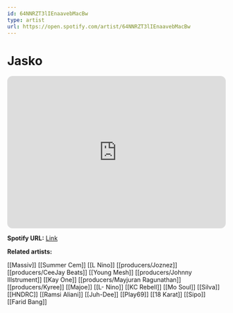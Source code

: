 ```yaml
---
id: 64NNRZT3lIEnaavebMacBw
type: artist
url: https://open.spotify.com/artist/64NNRZT3lIEnaavebMacBw
---
```

# Jasko

<iframe style="border-radius:12px" src="https://open.spotify.com/embed/artist/64NNRZT3lIEnaavebMacBw" width="100%" height="352" frameBorder="0" allowfullscreen="" allow="autoplay; clipboard-write; encrypted-media; fullscreen; picture-in-picture" loading="lazy"></iframe>

**Spotify URL:** [Link](https://open.spotify.com/artist/64NNRZT3lIEnaavebMacBw)

**Related artists:**

[[Massiv]]
[[Summer Cem]]
[[L Nino]]
[[producers/Joznez]]
[[producers/CeeJay Beats]]
[[Young Mesh]]
[[producers/Johnny Illstrument]]
[[Kay One]]
[[producers/Mayjuran Ragunathan]]
[[producers/Kyree]]
[[Majoe]]
[[L- Nino]]
[[KC Rebell]]
[[Mo Soul]]
[[Silva]]
[[HNDRC]]
[[Ramsi Aliani]]
[[Juh-Dee]]
[[Play69]]
[[18 Karat]]
[[Sipo]]
[[Farid Bang]]
